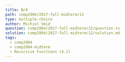 ```yaml
---
title: N/A
path: comp2804/2017-fall-midterm/12
type: multiple-choice
author: Michiel Smid
question: comp2804/2017-fall-midterm/12/question.ts
solution: comp2804/2017-fall-midterm/12/solution.md
tags:
  - comp2804
  - comp2804-midterm
  - Recursive Functions (4.1)
---
```

